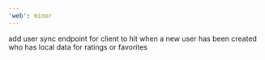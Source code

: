 ```yaml
---
'web': minor
---
```


add user sync endpoint for client to hit when a new user has been created who has local data for ratings or favorites

